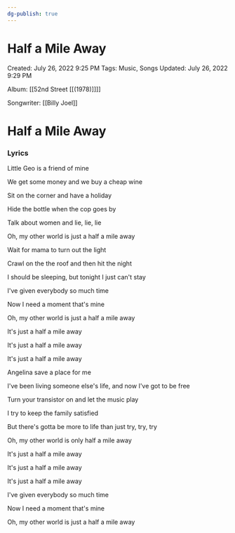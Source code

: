 ```yaml
---
dg-publish: true
---
```


# Half a Mile Away

Created: July 26, 2022 9:25 PM
Tags: Music, Songs
Updated: July 26, 2022 9:29 PM

Album: [[52nd Street [[(1978)]]]] 

Songwriter: [[Billy Joel]] 

# Half a Mile Away

### Lyrics

Little Geo is a friend of mine

We get some money and we buy a cheap wine

Sit on the corner and have a holiday

Hide the bottle when the cop goes by

Talk about women and lie, lie, lie

Oh, my other world is just a half a mile away

Wait for mama to turn out the light

Crawl on the the roof and then hit the night

I should be sleeping, but tonight I just can't stay

I've given everybody so much time

Now I need a moment that's mine

Oh, my other world is just a half a mile away

It's just a half a mile away

It's just a half a mile away

It's just a half a mile away

Angelina save a place for me

I've been living someone else's life, and now I've got to be free

Turn your transistor on and let the music play

I try to keep the family satisfied

But there's gotta be more to life than just try, try, try

Oh, my other world is only half a mile away

It's just a half a mile away

It's just a half a mile away

It's just a half a mile away

I've given everybody so much time

Now I need a moment that's mine

Oh, my other world is just a half a mile away